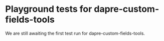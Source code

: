 # Playground tests for dapre-custom-fields-tools
We are still awaiting the first test run for dapre-custom-fields-tools.
